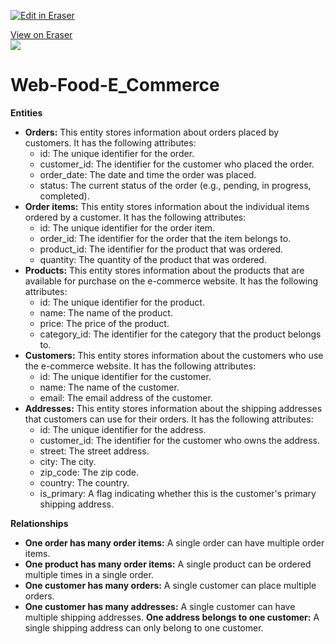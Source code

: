 <p><a target="_blank" href="https://app.eraser.io/workspace/6CY5E29m4gcAlKdMlCy3" id="edit-in-eraser-github-link"><img alt="Edit in Eraser" src="https://firebasestorage.googleapis.com/v0/b/second-petal-295822.appspot.com/o/images%2Fgithub%2FOpen%20in%20Eraser.svg?alt=media&amp;token=968381c8-a7e7-472a-8ed6-4a6626da5501"></a></p>

<a href="https://app.eraser.io/workspace/6CY5E29m4gcAlKdMlCy3?elements=9cf2RfYTF6FiR9qu_ehN3g">View on Eraser<br /><img src="https://app.eraser.io/workspace/6CY5E29m4gcAlKdMlCy3/preview?elements=9cf2RfYTF6FiR9qu_ehN3g&type=embed" /></a>

# Web-Food-E_Commerce

**Entities**

- **Orders:** This entity stores information about orders placed by customers. It has the following attributes:
  - id: The unique identifier for the order.
  - customer_id: The identifier for the customer who placed the order.
  - order_date: The date and time the order was placed.
  - status: The current status of the order (e.g., pending, in progress, completed).
- **Order items:** This entity stores information about the individual items ordered by a customer. It has the following attributes:
  - id: The unique identifier for the order item.
  - order_id: The identifier for the order that the item belongs to.
  - product_id: The identifier for the product that was ordered.
  - quantity: The quantity of the product that was ordered.
- **Products:** This entity stores information about the products that are available for purchase on the e-commerce website. It has the following attributes:
  - id: The unique identifier for the product.
  - name: The name of the product.
  - price: The price of the product.
  - category_id: The identifier for the category that the product belongs to.
- **Customers:** This entity stores information about the customers who use the e-commerce website. It has the following attributes:
  - id: The unique identifier for the customer.
  - name: The name of the customer.
  - email: The email address of the customer.
- **Addresses:** This entity stores information about the shipping addresses that customers can use for their orders. It has the following attributes:
  - id: The unique identifier for the address.
  - customer_id: The identifier for the customer who owns the address.
  - street: The street address.
  - city: The city.
  - zip_code: The zip code.
  - country: The country.
  - is_primary: A flag indicating whether this is the customer's primary shipping address.

**Relationships**

- **One order has many order items:** A single order can have multiple order items.
- **One product has many order items:** A single product can be ordered multiple times in a single order.
- **One customer has many orders:** A single customer can place multiple orders.
- **One customer has many addresses:** A single customer can have multiple shipping addresses.
  **One address belongs to one customer:** A single shipping address can only belong to one customer.

<!--- Eraser file: https://app.eraser.io/workspace/6CY5E29m4gcAlKdMlCy3 --->
